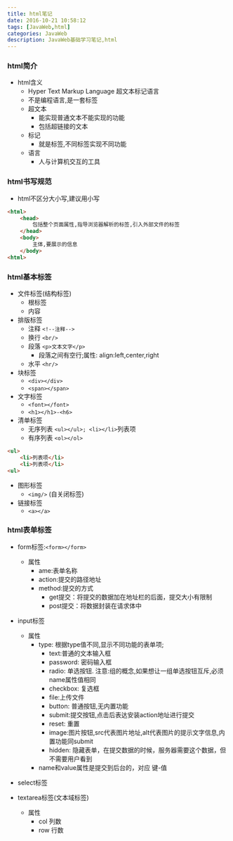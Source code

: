 ```yaml
---
title: html笔记
date: 2016-10-21 10:58:12
tags: [JavaWeb,html]
categories: JavaWeb
description: JavaWeb基础学习笔记,html
---
```


### html简介

- html含义
    + Hyper Text Markup Language 超文本标记语言
    + 不是编程语言,是一套标签
    + 超文本
        * 能实现普通文本不能实现的功能
        * 包括超链接的文本
    + 标记
        * 就是标签,不同标签实现不同功能
    + 语言
        * 人与计算机交互的工具

### html书写规范

- html不区分大小写,建议用小写
```html
<html>
    <head>
        包括整个页面属性,指导浏览器解析的标签,引入外部文件的标签
    </head>
    <body>
        主体,要展示的信息
    </body>
<html>
```

### html基本标签

- 文件标签(结构标签)
    + <html></html>根标签
    + <body></body>内容
- 排版标签
    + 注释 `<!--注释-->`
    + 换行 `<br/>`
    + 段落 `<p>文本文字</p>`
        * 段落之间有空行;属性: align:left,center,right
    + 水平 `<hr/>`    
- 块标签
    + `<div></div>`
    + `<span></span>`
- 文字标签
    + `<font></font>`
    + `<h1></h1>-<h6>`
- 清单标签
    + 无序列表 `<ul></ul>; <li></li>`列表项
    + 有序列表 `<ol></ol>`
```html
<ul>
    <li>列表项</li>
    <li>列表项</li>
<ul>
```    
- 图形标签
    + `<img/>` (自关闭标签)
- 链接标签
    + `<a></a>`

### html表单标签

- form标签:`<form></form>`
    + 属性
        * ame:表单名称
        * action:提交的路径地址
        * method:提交的方式
            - get提交：将提交的数据加在地址栏的后面，提交大小有限制
            - post提交：将数据封装在请求体中
        
- input标签
    + 属性
        * type: 根据type值不同,显示不同功能的表单项;
            - text:普通的文本输入框
            - password: 密码输入框
            - radio: 单选按钮. 注意:组的概念,如果想让一组单选按钮互斥,必须name属性值相同
            - checkbox: 复选框
            - file:上传文件
            - button: 普通按钮,无内置功能
            - submit:提交按钮,点击后表达安装action地址进行提交
            - reset: 重置
            - image:图片按钮,src代表图片地址,alt代表图片的提示文字信息,内置功能同submit
            - hidden: 隐藏表单，在提交数据的时候，服务器需要这个数据，但不需要用户看到
        * name和value属性是提交到后台的，对应 键-值
- select标签
- textarea标签(文本域标签)    
    + 属性
        * col 列数
        * row 行数